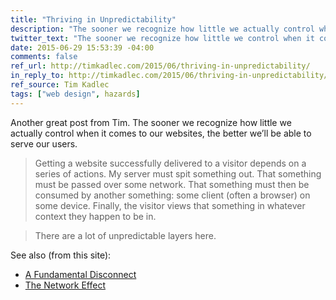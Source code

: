 ```yaml
---
title: "Thriving in Unpredictability"
description: "The sooner we recognize how little we actually control when it comes to our websites, the better we’ll be able to serve our users."
twitter_text: "The sooner we recognize how little we control when it comes to our websites, the better we’ll be able to serve our users."
date: 2015-06-29 15:53:39 -04:00
comments: false
ref_url: http://timkadlec.com/2015/06/thriving-in-unpredictability/
in_reply_to: http://timkadlec.com/2015/06/thriving-in-unpredictability/
ref_source: Tim Kadlec
tags: ["web design", hazards]
---
```


Another great post from Tim. The sooner we recognize how little we actually control when it comes to our websites, the better we’ll be able to serve our users.

> Getting a website successfully delivered to a visitor depends on a series of actions. My server must spit something out. That something must be passed over some network. That something must then be consumed by another something: some client (often a browser) on some device. Finally, the visitor views that something in whatever context they happen to be in.

> There are a lot of unpredictable layers here.

See also (from this site):

* [A Fundamental Disconnect](http://www.aaron-gustafson.com/notebook/a-fundamental-disconnect/)
* [The Network Effect](http://www.aaron-gustafson.com/notebook/the-network-effect/)